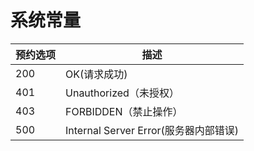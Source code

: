 # 系统常量
预约选项 | 描述
---|---
200 | OK(请求成功)
401 | Unauthorized（未授权）
403| FORBIDDEN（禁止操作）
500| Internal Server Error(服务器内部错误)


